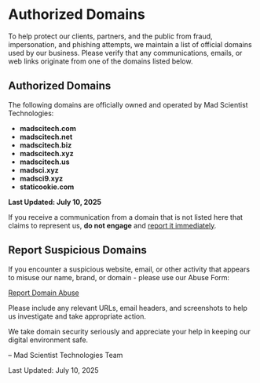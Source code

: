 # Authorized Domains

To help protect our clients, partners, and the public from fraud, impersonation, and phishing attempts, we maintain a list of official domains used by our business. Please verify that any communications, emails, or web links originate from one of the domains listed below.

## Authorized Domains

The following domains are officially owned and operated by Mad Scientist Technologies:

  * **madscitech.com**
  * **madscitech.net**
  * **madscitech.biz**
  * **madscitech.xyz**
  * **madscitech.us**
  * **madsci.xyz**
  * **madsci9.xyz**
  * **staticookie.com**

**Last Updated: July 10, 2025**

If you receive a communication from a domain that is not listed here that claims to represent us, **do not engage** and [report it immediately](https://madscitech.com/about/abuse/).

## Report Suspicious Domains

If you encounter a suspicious website, email, or other activity that appears to misuse our name, brand, or domain - please use our Abuse Form:

[Report Domain Abuse](https://madscitech.com/about/abuse/)

Please include any relevant URLs, email headers, and screenshots to help us investigate and take appropriate action.

We take domain security seriously and appreciate your help in keeping our digital environment safe.

– Mad Scientist Technologies Team

Last Updated: July 10, 2025
